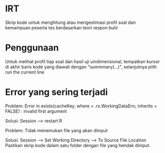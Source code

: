 # IRT
 Skrip kode untuk menghitung atau mengestimasi profil soal dan kemampuan peserta tes berdasarkan teori respon butir


# Penggunaan
Untuk melihat profil tiap soal dan hasil uji unidimensional, tempatkan kursor di akhir baris kode yang diawali dengan "summmary(...)", selanjutnya  pilih run the current line


# Error yang sering terjadi
Problem:
Error in exists(cacheKey, where = .rs.WorkingDataEnv, inherits = FALSE) : 
  invalid first argument

Solusi: Session --> restart R


Problem:
Tidak menemukan file yang akan diinput

Solusi: Session --> Set Working Directory --> To Source File Location
Pastikan skrip kode dalam satu folder dengan file yang hendak diinput.



